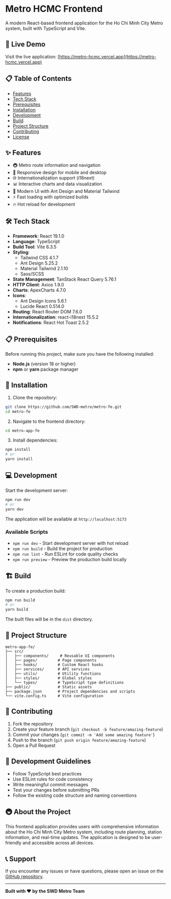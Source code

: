 # Metro HCMC Frontend

A modern React-based frontend application for the Ho Chi Minh City Metro system, built with TypeScript and Vite.

## 🚀 Live Demo

Visit the live application: [https://metro-hcmc.vercel.app](https://metro-hcmc.vercel.app)

## 📋 Table of Contents

- [Features](#features)
- [Tech Stack](#tech-stack)
- [Prerequisites](#prerequisites)
- [Installation](#installation)
- [Development](#development)
- [Build](#build)
- [Project Structure](#project-structure)
- [Contributing](#contributing)
- [License](#license)

## ✨ Features

- 🚇 Metro route information and navigation
- 📱 Responsive design for mobile and desktop
- 🌐 Internationalization support (i18next)
- 📊 Interactive charts and data visualization
- 🎨 Modern UI with Ant Design and Material Tailwind
- ⚡ Fast loading with optimized builds
- 🔥 Hot reload for development

## 🛠 Tech Stack

- **Framework**: React 19.1.0
- **Language**: TypeScript
- **Build Tool**: Vite 6.3.5
- **Styling**: 
  - Tailwind CSS 4.1.7
  - Ant Design 5.25.2
  - Material Tailwind 2.1.10
  - Sass/SCSS
- **State Management**: TanStack React Query 5.76.1
- **HTTP Client**: Axios 1.9.0
- **Charts**: ApexCharts 4.7.0
- **Icons**: 
  - Ant Design Icons 5.6.1
  - Lucide React 0.514.0
- **Routing**: React Router DOM 7.6.0
- **Internationalization**: react-i18next 15.5.2
- **Notifications**: React Hot Toast 2.5.2

## 📋 Prerequisites

Before running this project, make sure you have the following installed:

- **Node.js** (version 18 or higher)
- **npm** or **yarn** package manager

## 🚀 Installation

1. Clone the repository:
```bash
git clone https://github.com/SWD-metro/metro-fe.git
cd metro-fe
```

2. Navigate to the frontend directory:
```bash
cd metro-app-fe
```

3. Install dependencies:
```bash
npm install
# or
yarn install
```

## 💻 Development

Start the development server:

```bash
npm run dev
# or
yarn dev
```

The application will be available at `http://localhost:5173`

### Available Scripts

- `npm run dev` - Start development server with hot reload
- `npm run build` - Build the project for production
- `npm run lint` - Run ESLint for code quality checks
- `npm run preview` - Preview the production build locally

## 🏗 Build

To create a production build:

```bash
npm run build
# or
yarn build
```

The built files will be in the `dist` directory.

## 📁 Project Structure

```
metro-app-fe/
├── src/
│   ├── components/     # Reusable UI components
│   ├── pages/         # Page components
│   ├── hooks/         # Custom React hooks
│   ├── services/      # API services
│   ├── utils/         # Utility functions
│   ├── styles/        # Global styles
│   └── types/         # TypeScript type definitions
├── public/            # Static assets
├── package.json       # Project dependencies and scripts
└── vite.config.ts     # Vite configuration
```

## 🤝 Contributing

1. Fork the repository
2. Create your feature branch (`git checkout -b feature/amazing-feature`)
3. Commit your changes (`git commit -m 'Add some amazing feature'`)
4. Push to the branch (`git push origin feature/amazing-feature`)
5. Open a Pull Request

## 📝 Development Guidelines

- Follow TypeScript best practices
- Use ESLint rules for code consistency
- Write meaningful commit messages
- Test your changes before submitting PRs
- Follow the existing code structure and naming conventions

## 🚇 About the Project

This frontend application provides users with comprehensive information about the Ho Chi Minh City Metro system, including route planning, station information, and real-time updates. The application is designed to be user-friendly and accessible across all devices.

## 📞 Support

If you encounter any issues or have questions, please open an issue on the [GitHub repository](https://github.com/SWD-metro/metro-fe/issues).

---

**Built with ❤️ by the SWD Metro Team**
